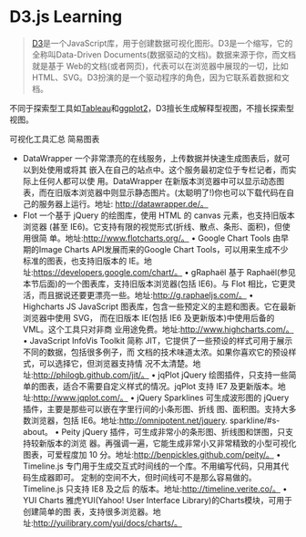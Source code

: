 # D3.js Learning

> [D3](http://d3js.org)是一个JavaScript库，用于创建数据可视化图形。D3是一个缩写，它的全称叫Data-Driven Documents(数据驱动的文档)。数据来源于你，而文档就是基于 Web的文档(或者网页)，代表可以在浏览器中展现的一切，比如 HTML、SVG。D3扮演的是一个驱动程序的角色，因为它联系着数据和文档。

不同于探索型工具如[Tableau](http://www.tableausoftware.com)和[ggplot2](http://ggplot2.org)，D3擅长生成解释型视图，不擅长探索型视图。


可视化工具汇总
简易图表
* DataWrapper
一个非常漂亮的在线服务，上传数据并快速生成图表后，就可以到处使用或将其 嵌入在自己的站点中。这个服务最初定位于专栏记者，而实际上任何人都可以使 用。DataWrapper 在新版本浏览器中可以显示动态图表，而在旧版本浏览器中则显示静态图片。(太聪明了!)你也可以下载代码在自己的服务器上运行。地址: http://datawrapper.de/。
* Flot
一个基于 jQuery 的绘图库，使用 HTML 的 canvas 元素，也支持旧版本浏览器
(甚至 IE6)。它支持有限的视觉形式(折线、散点、条形、面积)，但使用很简 单。地址:http://www.flotcharts.org/。
• Google Chart Tools
由早期的Image Charts API发展而来的Google Chart Tools，可以用来生成不少 标准的图表，也支持旧版本的 IE。地址:https://developers.google.com/chart/。
• gRaphaël
基于 Raphaël(参见本节后面)的一个图表库，支持旧版本浏览器(包括 IE6)。与 Flot 相比，它更灵活，而且据说还要更漂亮一些。地址:http://g.raphaeljs.com/。
• Highcharts JS
JavaScript 图表库，包含一些预定义的主题和图表。它在最新浏览器中使用 SVG， 而在旧版本 IE(包括 IE6 及更新版本)中使用后备的 VML。这个工具只对非商 业用途免费。地址:http://www.highcharts.com/。
• JavaScript InfoVis Toolkit
简称 JIT，它提供了一些预设的样式可用于展示不同的数据，包括很多例子，而 文档的技术味道太浓。如果你喜欢它的预设样式，可以选择它，但浏览器支持情 况不太清楚。地址:http://philogb.github.com/jit/。
• jqPlot
jQuery 绘图插件，只支持一些简单的图表，适合不需要自定义样式的情况。jqPlot 支持 IE7 及更新版本。地址:http://www.jqplot.com/。
• jQuery Sparklines
可生成波形图的 jQuery 插件，主要是那些可以嵌在字里行间的小条形图、折线 图、面积图。支持大多数浏览器，包括 IE6。地址:http://omnipotent.net/jquery. sparkline/#s-about。
• Peity
jQuery 插件，可生成非常小的条形图、折线图和饼图，只支持较新版本的浏览 器。再强调一遍，它能生成非常小又非常精致的小型可视化图表，可爱程度加 10 分。地址:http://benpickles.github.com/peity/。
• Timeline.js
专门用于生成交互式时间线的一个库。不用编写代码，只用其代码生成器即可。 定制的空间不大，但时间线可不是那么容易做的。Timeline.js 只支持 IE8 及之后 的版本。地址:http://timeline.verite.co/。
• YUI Charts
雅虎YUI(Yahoo! User Interface Library)的Charts模块，可用于创建简单的图 表，支持很多浏览器。地址:http://yuilibrary.com/yui/docs/charts/。


